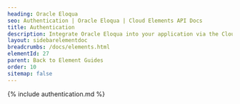 ```yaml
---
heading: Oracle Eloqua
seo: Authentication | Oracle Eloqua | Cloud Elements API Docs
title: Authentication
description: Integrate Oracle Eloqua into your application via the Cloud Elements APIs.
layout: sidebarelementdoc
breadcrumbs: /docs/elements.html
elementId: 27
parent: Back to Element Guides
order: 10
sitemap: false
---
```


{% include authentication.md %}
